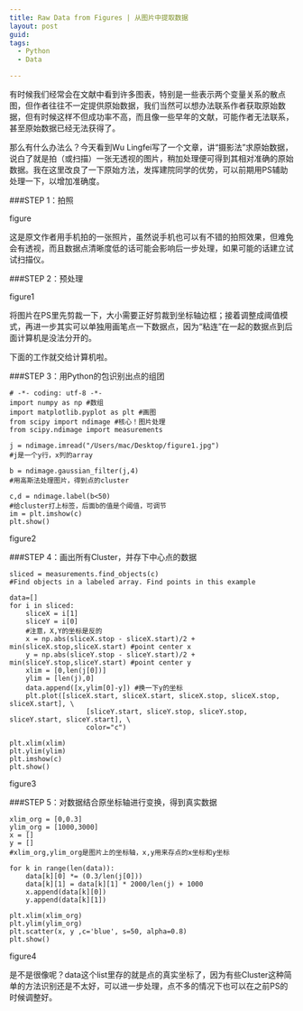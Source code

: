 ```yaml
---
title: Raw Data from Figures | 从图片中提取数据
layout: post
guid:
tags:
  - Python
  - Data

---
```


有时候我们经常会在文献中看到许多图表，特别是一些表示两个变量关系的散点图，但作者往往不一定提供原始数据，我们当然可以想办法联系作者获取原始数据，但有时候这样不但成功率不高，而且像一些早年的文献，可能作者无法联系，甚至原始数据已经无法获得了。

那么有什么办法么？今天看到Wu Lingfei写了一个文章，讲“摄影法”求原始数据，说白了就是拍（或扫描）一张无透视的图片，稍加处理便可得到其相对准确的原始数据。我在这里改良了一下原始方法，发挥建院同学的优势，可以前期用PS辅助处理一下，以增加准确度。

###STEP 1：拍照

figure

这是原文作者用手机拍的一张照片，虽然说手机也可以有不错的拍照效果，但难免会有透视，而且数据点清晰度低的话可能会影响后一步处理，如果可能的话建立试试扫描仪。

###STEP 2：预处理

figure1

将图片在PS里先剪裁一下，大小需要正好剪裁到坐标轴边框；接着调整成阈值模式，再进一步其实可以单独用画笔点一下数据点，因为“粘连”在一起的数据点到后面计算机是没法分开的。

下面的工作就交给计算机啦。

###STEP 3：用Python的包识别出点的组团
    

	# -*- coding: utf-8 -*-
	import numpy as np #数组
	import matplotlib.pyplot as plt #画图
	from scipy import ndimage #核心！图片处理
	from scipy.ndimage import measurements
	
	j = ndimage.imread("/Users/mac/Desktop/figure1.jpg")
	#j是一个y行，x列的array
	
	b = ndimage.gaussian_filter(j,4)
	#用高斯法处理图片，得到点的cluster
	
	c,d = ndimage.label(b<50)
	#给cluster打上标签，后面b的值是个阈值，可调节
	im = plt.imshow(c)
	plt.show()
	
figure2

###STEP 4：画出所有Cluster，并存下中心点的数据

	sliced = measurements.find_objects(c)
	#Find objects in a labeled array. Find points in this example
	 
	data=[]
	for i in sliced:
		sliceX = i[1]
		sliceY = i[0]
	    #注意，X,Y的坐标是反的
		x = np.abs(sliceX.stop - sliceX.start)/2 + min(sliceX.stop,sliceX.start) #point center x
		y = np.abs(sliceY.stop - sliceY.start)/2 + min(sliceY.stop,sliceY.start) #point center y
		xlim = [0,len(j[0])]
		ylim = [len(j),0]
		data.append([x,ylim[0]-y]) #换一下y的坐标
		plt.plot([sliceX.start, sliceX.start, sliceX.stop, sliceX.stop, sliceX.start], \
	                   [sliceY.start, sliceY.stop, sliceY.stop, sliceY.start, sliceY.start], \
	                   color="c")
	 
	plt.xlim(xlim)
	plt.ylim(ylim)
	plt.imshow(c)
	plt.show()

figure3

###STEP 5：对数据结合原坐标轴进行变换，得到真实数据

	xlim_org = [0,0.3]
	ylim_org = [1000,3000]
	x = []
	y = []
	#xlim_org,ylim_org是图片上的坐标轴，x,y用来存点的x坐标和y坐标
	 
	for k in range(len(data)):
	    data[k][0] *= (0.3/len(j[0]))
	    data[k][1] = data[k][1] * 2000/len(j) + 1000
	    x.append(data[k][0])
		y.append(data[k][1])
	 
	plt.xlim(xlim_org)
	plt.ylim(ylim_org)
	plt.scatter(x, y ,c='blue', s=50, alpha=0.8)
	plt.show()

figure4

是不是很像呢？data这个list里存的就是点的真实坐标了，因为有些Cluster这种简单的方法识别还是不太好，可以进一步处理，点不多的情况下也可以在之前PS的时候调整好。